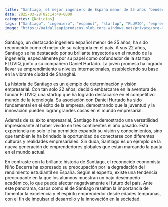 ```yaml
---
title: "Santiago, el mejor ingeniero de España menor de 25 años 'bendecido' por Sánchez - 'El año pasado viví en tres continentes'"
date: 2025-03-28T02:14:40+0000
categories: [Noticias]
tags: ["Santiago", "ingeniero", "español", "startup", "FLUVIQ", "emprendimiento", "tecnología", "empresarial", "juventud", "innovación", "global", "emprendedores", "rendimiento estudiantil", "excelencia", "espíritu emprendedor."]
image: "https://oaidalleapiprodscus.blob.core.windows.net/private/org-HKmKxpuNw3Y88lm4EBrIPq0n/user-ZwiCXOggLL8ZNNKE2g7rXFmV/img-Wt178KoklH6Urx66wKKndNhs.png?st=2025-03-28T01%3A14%3A40Z&se=2025-03-28T03%3A14%3A40Z&sp=r&sv=2024-08-04&sr=b&rscd=inline&rsct=image/png&skoid=d505667d-d6c1-4a0a-bac7-5c84a87759f8&sktid=a48cca56-e6da-484e-a814-9c849652bcb3&skt=2025-03-28T00%3A50%3A35Z&ske=2025-03-29T00%3A50%3A35Z&sks=b&skv=2024-08-04&sig=sVabtpChhuSz0QXokb4tH/V1%2Bdh5sFtB4BNUWy%2BmP78%3D"
---
```


Santiago, un destacado ingeniero español menor de 25 años, ha sido reconocido como el mejor de su categoría en el país. A sus 22 años, Santiago se ha destacado por su brillante trayectoria en el mundo de la ingeniería, especialmente por su papel como cofundador de la startup FLUVIQ, junto a su compañero Daniel Hurtado. La joven promesa ha logrado llevar su emprendimiento a niveles internacionales, estableciendo su base en la vibrante ciudad de Shanghái.

La historia de Santiago es un ejemplo de determinación y visión empresarial. Con tan solo 22 años, decidió embarcarse en la aventura de fundar FLUVIQ, una startup que ha logrado destacarse en el competitivo mundo de la tecnología. Su asociación con Daniel Hurtado ha sido fundamental en el éxito de la empresa, demostrando que la juventud y la innovación pueden lograr grandes cosas en el mundo empresarial.

Además de su éxito empresarial, Santiago ha demostrado una versatilidad impresionante al haber vivido en tres continentes el año pasado. Esta experiencia no solo le ha permitido expandir su visión y conocimientos, sino que también le ha brindado la oportunidad de conectarse con diferentes culturas y realidades empresariales. Sin duda, Santiago es un ejemplo de la nueva generación de emprendedores globales que están marcando la pauta en el mundo actual.

En contraste con la brillante historia de Santiago, el reconocido economista Niño Becerra ha expresado su preocupación por la degradación del rendimiento estudiantil en España. Según el experto, existe una tendencia preocupante en la que los alumnos muestran un bajo desempeño académico, lo que puede afectar negativamente el futuro del país. Ante este panorama, casos como el de Santiago resaltan la importancia de fomentar la excelencia y el espíritu emprendedor desde edades tempranas, con el fin de impulsar el desarrollo y la innovación en la sociedad.
    